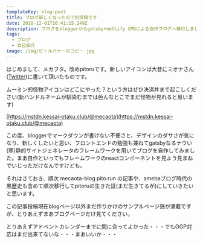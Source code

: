 ```yaml
---
templateKey: blog-post
title: ブログ新しくなったので初投稿です
date: 2018-12-01T16:41:15.249Z
description: ブログをbloggerからgatsby+netlify CMSによる自作ブログへ移行しました。
tags:
  - ブログ
  - 自己紹介
image: /img/ピトルバナーのコピー.jpg
---
```

はじめまして、メカヲタ。改めpitoruです。新しいアイコンは大昔にミオナさん([Twitter](https://twitter.com/307_s))に書いて頂いたものです。

ムーミン的怪物アイコンはどこにやった？という方はぜひ決済丼まで起こしください(新ハンドルネームが馴染むまでは色んなとこでまだ怪物が見れると思います)

[https://mstdn.kessai-otaku.club/@mecaota](https://mstdn.kessai-otaku.club/@mecaota)

この度、bloggerでマークダウンが書けない不便さと、デザインのダサさが気になり、新しくしたいと思い、フロントエンドの勉強も兼ねてgatsbyなるナウい(寒)静的サイトジェネレータのフレームワークを用いてブログを自作してみました。まあ自作といってもフレームワークのreactコンポーネントを見よう見まねでいじっただけなんですけども。

それはさておき、順次 mecaota-blog.pito.run の記事や、amebaブログ時代の黒歴史も含めて順次移行してpitoruの生きた証(まだ生きてるが)にしていきたいと思います。

この記事投稿現在blogページ以外まだ作りかけのサンプルページ感が満載ですが、とりあえずまあブログページだけ見てください。

とりあえずアドベントカレンダーまでに間に合ってよかった・・・でもOGP対応はまだ出来てないな・・・まあいいか・・・

